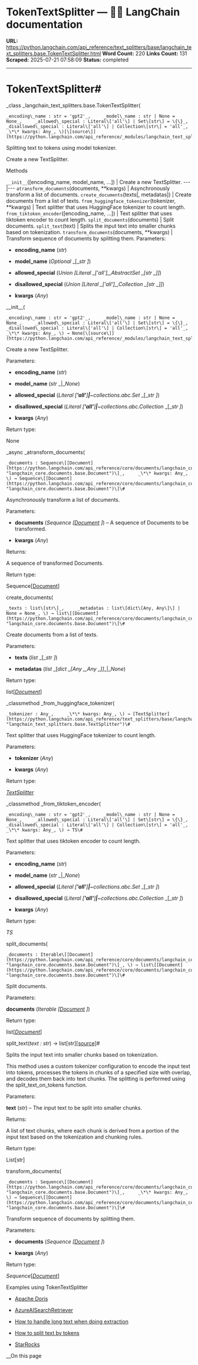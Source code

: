 # TokenTextSplitter — 🦜🔗 LangChain  documentation

**URL:** https://python.langchain.com/api_reference/text_splitters/base/langchain_text_splitters.base.TokenTextSplitter.html
**Word Count:** 220
**Links Count:** 131
**Scraped:** 2025-07-21 07:58:09
**Status:** completed

---

# TokenTextSplitter\#

_class _langchain\_text\_splitters.base.TokenTextSplitter\(

    _encoding\_name : str = 'gpt2'_,     _model\_name : str | None = None_,     _allowed\_special : Literal\['all'\] | Set\[str\] = \{\}_,     _disallowed\_special : Literal\['all'\] | Collection\[str\] = 'all'_,     _\*\* kwargs: Any_, \)[\[source\]](https://python.langchain.com/api_reference/_modules/langchain_text_splitters/base.html#TokenTextSplitter)\#     

Splitting text to tokens using model tokenizer.

Create a new TextSplitter.

Methods

`__init__`\(\[encoding\_name, model\_name, ...\]\) | Create a new TextSplitter.   ---|---   `atransform_documents`\(documents, \*\*kwargs\) | Asynchronously transform a list of documents.   `create_documents`\(texts\[, metadatas\]\) | Create documents from a list of texts.   `from_huggingface_tokenizer`\(tokenizer, \*\*kwargs\) | Text splitter that uses HuggingFace tokenizer to count length.   `from_tiktoken_encoder`\(\[encoding\_name, ...\]\) | Text splitter that uses tiktoken encoder to count length.   `split_documents`\(documents\) | Split documents.   `split_text`\(text\) | Splits the input text into smaller chunks based on tokenization.   `transform_documents`\(documents, \*\*kwargs\) | Transform sequence of documents by splitting them.      Parameters:     

  * **encoding\_name** \(_str_\)

  * **model\_name** \(_Optional_ _\[__str_ _\]_\)

  * **allowed\_special** \(_Union_ _\[__Literal_ _\[__'all'__\]__,__AbstractSet_ _\[__str_ _\]__\]_\)

  * **disallowed\_special** \(_Union_ _\[__Literal_ _\[__'all'__\]__,__Collection_ _\[__str_ _\]__\]_\)

  * **kwargs** \(_Any_\)

\_\_init\_\_\(

    _encoding\_name : str = 'gpt2'_,     _model\_name : str | None = None_,     _allowed\_special : Literal\['all'\] | Set\[str\] = \{\}_,     _disallowed\_special : Literal\['all'\] | Collection\[str\] = 'all'_,     _\*\* kwargs: Any_, \) → None[\[source\]](https://python.langchain.com/api_reference/_modules/langchain_text_splitters/base.html#TokenTextSplitter.__init__)\#     

Create a new TextSplitter.

Parameters:     

  * **encoding\_name** \(_str_\)

  * **model\_name** \(_str_ _|__None_\)

  * **allowed\_special** \(_Literal_ _\[__'all'__\]__|__~collections.abc.Set_ _\[__str_ _\]_\)

  * **disallowed\_special** \(_Literal_ _\[__'all'__\]__|__~collections.abc.Collection_ _\[__str_ _\]_\)

  * **kwargs** \(_Any_\)

Return type:     

None

_async _atransform\_documents\(

    _documents : Sequence\[[Document](https://python.langchain.com/api_reference/core/documents/langchain_core.documents.base.Document.html#langchain_core.documents.base.Document "langchain_core.documents.base.Document")\]_,     _\*\* kwargs: Any_, \) → Sequence\[[Document](https://python.langchain.com/api_reference/core/documents/langchain_core.documents.base.Document.html#langchain_core.documents.base.Document "langchain_core.documents.base.Document")\]\#     

Asynchronously transform a list of documents.

Parameters:     

  * **documents** \(_Sequence_ _\[_[_Document_](https://python.langchain.com/api_reference/core/documents/langchain_core.documents.base.Document.html#langchain_core.documents.base.Document "langchain_core.documents.base.Document") _\]_\) – A sequence of Documents to be transformed.

  * **kwargs** \(_Any_\)

Returns:     

A sequence of transformed Documents.

Return type:     

Sequence\[[Document](https://python.langchain.com/api_reference/core/documents/langchain_core.documents.base.Document.html#langchain_core.documents.base.Document "langchain_core.documents.base.Document")\]

create\_documents\(

    _texts : list\[str\]_,     _metadatas : list\[dict\[Any, Any\]\] | None = None_, \) → list\[[Document](https://python.langchain.com/api_reference/core/documents/langchain_core.documents.base.Document.html#langchain_core.documents.base.Document "langchain_core.documents.base.Document")\]\#     

Create documents from a list of texts.

Parameters:     

  * **texts** \(_list_ _\[__str_ _\]_\)

  * **metadatas** \(_list_ _\[__dict_ _\[__Any_ _,__Any_ _\]__\]__|__None_\)

Return type:     

list\[[_Document_](https://python.langchain.com/api_reference/core/documents/langchain_core.documents.base.Document.html#langchain_core.documents.base.Document "langchain_core.documents.base.Document")\]

_classmethod _from\_huggingface\_tokenizer\(

    _tokenizer : Any_,     _\*\* kwargs: Any_, \) → [TextSplitter](https://python.langchain.com/api_reference/text_splitters/base/langchain_text_splitters.base.TextSplitter.html#langchain_text_splitters.base.TextSplitter "langchain_text_splitters.base.TextSplitter")\#     

Text splitter that uses HuggingFace tokenizer to count length.

Parameters:     

  * **tokenizer** \(_Any_\)

  * **kwargs** \(_Any_\)

Return type:     

[_TextSplitter_](https://python.langchain.com/api_reference/text_splitters/base/langchain_text_splitters.base.TextSplitter.html#langchain_text_splitters.base.TextSplitter "langchain_text_splitters.base.TextSplitter")

_classmethod _from\_tiktoken\_encoder\(

    _encoding\_name : str = 'gpt2'_,     _model\_name : str | None = None_,     _allowed\_special : Literal\['all'\] | Set\[str\] = \{\}_,     _disallowed\_special : Literal\['all'\] | Collection\[str\] = 'all'_,     _\*\* kwargs: Any_, \) → TS\#     

Text splitter that uses tiktoken encoder to count length.

Parameters:     

  * **encoding\_name** \(_str_\)

  * **model\_name** \(_str_ _|__None_\)

  * **allowed\_special** \(_Literal_ _\[__'all'__\]__|__~collections.abc.Set_ _\[__str_ _\]_\)

  * **disallowed\_special** \(_Literal_ _\[__'all'__\]__|__~collections.abc.Collection_ _\[__str_ _\]_\)

  * **kwargs** \(_Any_\)

Return type:     

_TS_

split\_documents\(

    _documents : Iterable\[[Document](https://python.langchain.com/api_reference/core/documents/langchain_core.documents.base.Document.html#langchain_core.documents.base.Document "langchain_core.documents.base.Document")\]_, \) → list\[[Document](https://python.langchain.com/api_reference/core/documents/langchain_core.documents.base.Document.html#langchain_core.documents.base.Document "langchain_core.documents.base.Document")\]\#     

Split documents.

Parameters:     

**documents** \(_Iterable_ _\[_[_Document_](https://python.langchain.com/api_reference/core/documents/langchain_core.documents.base.Document.html#langchain_core.documents.base.Document "langchain_core.documents.base.Document") _\]_\)

Return type:     

list\[[_Document_](https://python.langchain.com/api_reference/core/documents/langchain_core.documents.base.Document.html#langchain_core.documents.base.Document "langchain_core.documents.base.Document")\]

split\_text\(_text : str_\) → list\[str\][\[source\]](https://python.langchain.com/api_reference/_modules/langchain_text_splitters/base.html#TokenTextSplitter.split_text)\#     

Splits the input text into smaller chunks based on tokenization.

This method uses a custom tokenizer configuration to encode the input text into tokens, processes the tokens in chunks of a specified size with overlap, and decodes them back into text chunks. The splitting is performed using the split\_text\_on\_tokens function.

Parameters:     

**text** \(_str_\) – The input text to be split into smaller chunks.

Returns:     

A list of text chunks, where each chunk is derived from a portion of the input text based on the tokenization and chunking rules.

Return type:     

List\[str\]

transform\_documents\(

    _documents : Sequence\[[Document](https://python.langchain.com/api_reference/core/documents/langchain_core.documents.base.Document.html#langchain_core.documents.base.Document "langchain_core.documents.base.Document")\]_,     _\*\* kwargs: Any_, \) → Sequence\[[Document](https://python.langchain.com/api_reference/core/documents/langchain_core.documents.base.Document.html#langchain_core.documents.base.Document "langchain_core.documents.base.Document")\]\#     

Transform sequence of documents by splitting them.

Parameters:     

  * **documents** \(_Sequence_ _\[_[_Document_](https://python.langchain.com/api_reference/core/documents/langchain_core.documents.base.Document.html#langchain_core.documents.base.Document "langchain_core.documents.base.Document") _\]_\)

  * **kwargs** \(_Any_\)

Return type:     

_Sequence_\[[_Document_](https://python.langchain.com/api_reference/core/documents/langchain_core.documents.base.Document.html#langchain_core.documents.base.Document "langchain_core.documents.base.Document")\]

Examples using TokenTextSplitter

  * [Apache Doris](https://python.langchain.com/docs/integrations/vectorstores/apache_doris/)

  * [AzureAISearchRetriever](https://python.langchain.com/docs/integrations/retrievers/azure_ai_search/)

  * [How to handle long text when doing extraction](https://python.langchain.com/docs/how_to/extraction_long_text/)

  * [How to split text by tokens ](https://python.langchain.com/docs/how_to/split_by_token/)

  * [StarRocks](https://python.langchain.com/docs/integrations/vectorstores/starrocks/)

__On this page